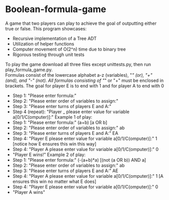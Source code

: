 # Boolean-formula-game
A game that two players can play to achieve the goal of outputting either true or false. This program showcases:
- Recursive implementation of a Tree ADT
- Utilization of helper functions
- Computer movement of O(2^n) time due to binary tree
- Rigorous testing through unit tests

To play the game download all three files except unittests.py, then run play_formula_game.py.
<br />
Formulas consist of the lowercase alphabet a-z (variables), "*" (or), "+" (and), and "-" (not). All formulas consisting of "*" or "+" must be enclosed in brackets. The goal for player E is to end with 1 and for player A to end with 0
- Step 1: "Please enter formula:"
- Step 2: "Please enter order of variables to assign:"
- Step 3: "Please enter turns of players E and A:"
- Step 4 (repeat): "Player _ please enter value for variable a[0/1/C(omputer)]:"
Example 1 of play:
- Step 1: "Please enter formula:" (a+b) [a OR b]
- Step 2: "Please enter order of variables to assign:" ab
- Step 3: "Please enter turns of players E and A:" EA
- Step 4: "Player E please enter value for variable a[0/1/C(omputer)]:" 1 [notice how E ensures this win this way]
- Step 4: "Player A please enter value for variable a[0/1/C(omputer)]:" 0
- "Player E wins!"
Example 2 of play:
- Step 1: "Please enter formula:" (-(a+b)*a) [(not (a OR b)) AND a]
- Step 2: "Please enter order of variables to assign:" ab
- Step 3: "Please enter turns of players E and A:" AE
- Step 4: "Player A please enter value for variable a[0/1/C(omputer)]:" 1 [A ensures this win no matter what E does]
- Step 4: "Player E please enter value for variable a[0/1/C(omputer)]:" 0
- "Player A wins"
